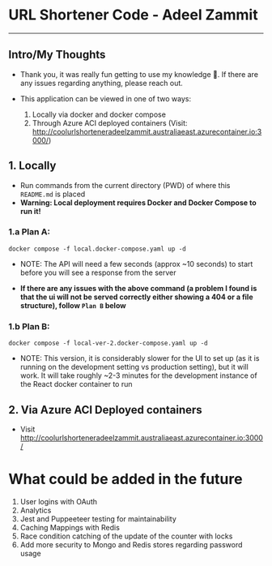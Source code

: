 # URL Shortener Code - Adeel Zammit

---

## Intro/My Thoughts

- Thank you, it was really fun getting to use my knowledge 🙂. If there are any issues regarding anything, please reach out.

- This application can be viewed in one of two ways:
  1. Locally via docker and docker compose
  2. Through Azure ACI deployed containers (Visit: http://coolurlshorteneradeelzammit.australiaeast.azurecontainer.io:3000/)

## 1. Locally

- Run commands from the current directory (PWD) of where this `README.md` is placed
- **Warning: Local deployment requires Docker and Docker Compose to run it!**

### 1.a Plan A:

```
docker compose -f local.docker-compose.yaml up -d
```

- NOTE: The API will need a few seconds (approx ~10 seconds) to start before you will see a response from the server

- **If there are any issues with the above command (a problem I found is that the ui will not be served correctly either showing a 404 or a file structure), follow `Plan B` below**

### 1.b Plan B:

```
docker compose -f local-ver-2.docker-compose.yaml up -d
```

- NOTE: This version, it is considerably slower for the UI to set up (as it is running on the development setting vs production setting), but it will work. It will take roughly ~2-3 minutes for the development instance of the React docker container to run

## 2. Via Azure ACI Deployed containers

- Visit http://coolurlshorteneradeelzammit.australiaeast.azurecontainer.io:3000/

# What could be added in the future

1. User logins with OAuth
2. Analytics
3. Jest and Puppeeteer testing for maintainability
4. Caching Mappings with Redis
5. Race condition catching of the update of the counter with locks
6. Add more security to Mongo and Redis stores regarding password usage

